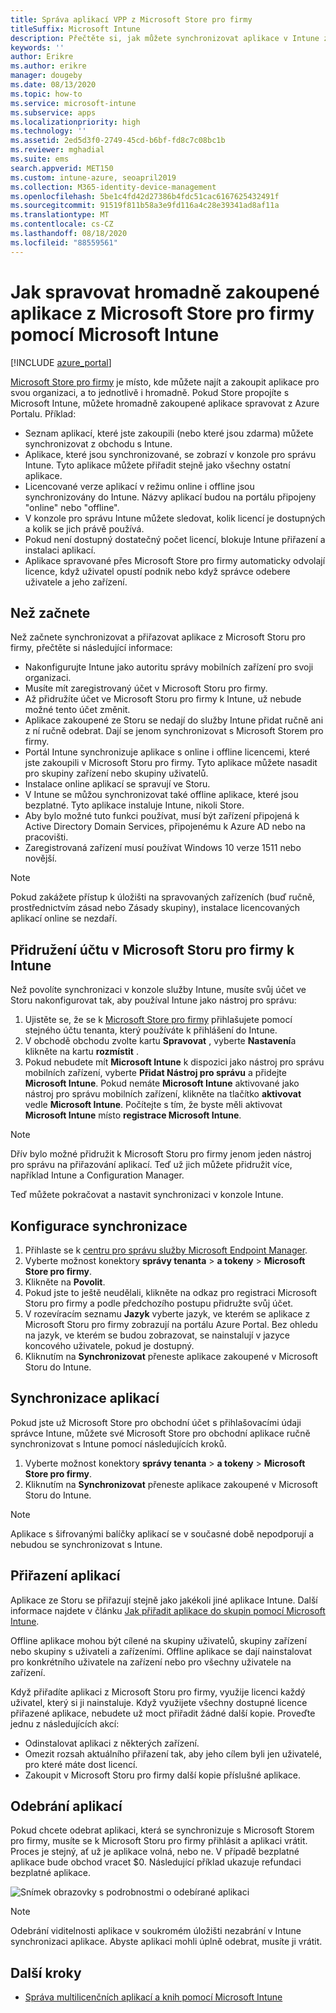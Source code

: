 ```yaml
---
title: Správa aplikací VPP z Microsoft Store pro firmy
titleSuffix: Microsoft Intune
description: Přečtěte si, jak můžete synchronizovat aplikace v Intune z Microsoft Store pro firmy.
keywords: ''
author: Erikre
ms.author: erikre
manager: dougeby
ms.date: 08/13/2020
ms.topic: how-to
ms.service: microsoft-intune
ms.subservice: apps
ms.localizationpriority: high
ms.technology: ''
ms.assetid: 2ed5d3f0-2749-45cd-b6bf-fd8c7c08bc1b
ms.reviewer: mghadial
ms.suite: ems
search.appverid: MET150
ms.custom: intune-azure, seoapril2019
ms.collection: M365-identity-device-management
ms.openlocfilehash: 5be1c4fd42d27386b4fdc51cac6167625432491f
ms.sourcegitcommit: 91519f811b58a3e9fd116a4c28e39341ad8af11a
ms.translationtype: MT
ms.contentlocale: cs-CZ
ms.lasthandoff: 08/18/2020
ms.locfileid: "88559561"
---
```

# <a name="how-to-manage-volume-purchased-apps-from-the-microsoft-store-for-business-with-microsoft-intune"></a>Jak spravovat hromadně zakoupené aplikace z Microsoft Store pro firmy pomocí Microsoft Intune

[!INCLUDE [azure_portal](../includes/azure_portal.md)]

[Microsoft Store pro firmy](https://www.microsoft.com/business-store) je místo, kde můžete najít a zakoupit aplikace pro svou organizaci, a to jednotlivě i hromadně. Pokud Store propojíte s Microsoft Intune, můžete hromadně zakoupené aplikace spravovat z Azure Portalu. Příklad:

* Seznam aplikací, které jste zakoupili (nebo které jsou zdarma) můžete synchronizovat z obchodu s Intune.
* Aplikace, které jsou synchronizované, se zobrazí v konzole pro správu Intune. Tyto aplikace můžete přiřadit stejně jako všechny ostatní aplikace.
* Licencované verze aplikací v režimu online i offline jsou synchronizovány do Intune. Názvy aplikací budou na portálu připojeny "online" nebo "offline".
* V konzole pro správu Intune můžete sledovat, kolik licencí je dostupných a kolik se jich právě používá.
* Pokud není dostupný dostatečný počet licencí, blokuje Intune přiřazení a instalaci aplikací.
* Aplikace spravované přes Microsoft Store pro firmy automaticky odvolají licence, když uživatel opustí podnik nebo když správce odebere uživatele a jeho zařízení.

## <a name="before-you-start"></a>Než začnete

Než začnete synchronizovat a přiřazovat aplikace z Microsoft Storu pro firmy, přečtěte si následující informace:

- Nakonfigurujte Intune jako autoritu správy mobilních zařízení pro svoji organizaci.
- Musíte mít zaregistrovaný účet v Microsoft Storu pro firmy.
- Až přidružíte účet ve Microsoft Storu pro firmy k Intune, už nebude možné tento účet změnit.
- Aplikace zakoupené ze Storu se nedají do služby Intune přidat ručně ani z ní ručně odebrat. Dají se jenom synchronizovat s Microsoft Storem pro firmy.
- Portál Intune synchronizuje aplikace s online i offline licencemi, které jste zakoupili v Microsoft Storu pro firmy. Tyto aplikace můžete nasadit pro skupiny zařízení nebo skupiny uživatelů.
- Instalace online aplikací se spravují ve Storu.
- V Intune se můžou synchronizovat také offline aplikace, které jsou bezplatné. Tyto aplikace instaluje Intune, nikoli Store.
- Aby bylo možné tuto funkci používat, musí být zařízení připojená k Active Directory Domain Services, připojenému k Azure AD nebo na pracovišti.
- Zaregistrovaná zařízení musí používat Windows 10 verze 1511 nebo novější.

> [!NOTE]
> Pokud zakážete přístup k úložišti na spravovaných zařízeních (buď ručně, prostřednictvím zásad nebo Zásady skupiny), instalace licencovaných aplikací online se nezdaří.

## <a name="associate-your-microsoft-store-for-business-account-with-intune"></a>Přidružení účtu v Microsoft Storu pro firmy k Intune

Než povolíte synchronizaci v konzole služby Intune, musíte svůj účet ve Storu nakonfigurovat tak, aby používal Intune jako nástroj pro správu:

1. Ujistěte se, že se k [Microsoft Store pro firmy](https://www.microsoft.com/business-store) přihlašujete pomocí stejného účtu tenanta, který používáte k přihlášení do Intune.
2. V obchodě obchodu zvolte kartu **Spravovat** , vyberte **Nastavení**a klikněte na kartu **rozmístit** .
3. Pokud nebudete mít **Microsoft Intune** k dispozici jako nástroj pro správu mobilních zařízení, vyberte **Přidat Nástroj pro správu** a přidejte **Microsoft Intune**. Pokud nemáte **Microsoft Intune** aktivované jako nástroj pro správu mobilních zařízení, klikněte na tlačítko **aktivovat** vedle **Microsoft Intune**. Počítejte s tím, že byste měli aktivovat **Microsoft Intune** místo **registrace Microsoft Intune**.

> [!NOTE]
> Dřív bylo možné přidružit k Microsoft Storu pro firmy jenom jeden nástroj pro správu na přiřazování aplikací. Teď už jich můžete přidružit více, například Intune a Configuration Manager.

Teď můžete pokračovat a nastavit synchronizaci v konzole Intune.

## <a name="configure-synchronization"></a>Konfigurace synchronizace

1. Přihlaste se k [centru pro správu služby Microsoft Endpoint Manager](https://go.microsoft.com/fwlink/?linkid=2109431).
2. Vyberte možnost konektory **správy tenanta**  >  **a tokeny**  >  **Microsoft Store pro firmy**.
3. Klikněte na **Povolit**.
4. Pokud jste to ještě neudělali, klikněte na odkaz pro registraci Microsoft Storu pro firmy a podle předchozího postupu přidružte svůj účet.
5. V rozevíracím seznamu **Jazyk** vyberte jazyk, ve kterém se aplikace z Microsoft Storu pro firmy zobrazují na portálu Azure Portal. Bez ohledu na jazyk, ve kterém se budou zobrazovat, se nainstalují v jazyce koncového uživatele, pokud je dostupný.
6. Kliknutím na **Synchronizovat** přeneste aplikace zakoupené v Microsoft Storu do Intune.

## <a name="synchronize-apps"></a>Synchronizace aplikací
Pokud jste už Microsoft Store pro obchodní účet s přihlašovacími údaji správce Intune, můžete své Microsoft Store pro obchodní aplikace ručně synchronizovat s Intune pomocí následujících kroků.

1. Vyberte možnost konektory **správy tenanta**  >  **a tokeny**  >  **Microsoft Store pro firmy**.
2. Kliknutím na **Synchronizovat** přeneste aplikace zakoupené v Microsoft Storu do Intune.

> [!NOTE]
> Aplikace s šifrovanými balíčky aplikací se v současné době nepodporují a nebudou se synchronizovat s Intune.

## <a name="assign-apps"></a>Přiřazení aplikací

Aplikace ze Storu se přiřazují stejně jako jakékoli jiné aplikace Intune. Další informace najdete v článku [Jak přiřadit aplikace do skupin pomocí Microsoft Intune](apps-deploy.md).

Offline aplikace mohou být cílené na skupiny uživatelů, skupiny zařízení nebo skupiny s uživateli a zařízeními.
Offline aplikace se dají nainstalovat pro konkrétního uživatele na zařízení nebo pro všechny uživatele na zařízení.

Když přiřadíte aplikaci z Microsoft Storu pro firmy, využije licenci každý uživatel, který si ji nainstaluje. Když využijete všechny dostupné licence přiřazené aplikace, nebudete už moct přiřadit žádné další kopie. Proveďte jednu z následujících akcí:

* Odinstalovat aplikaci z některých zařízení.
* Omezit rozsah aktuálního přiřazení tak, aby jeho cílem byli jen uživatelé, pro které máte dost licencí.
* Zakoupit v Microsoft Storu pro firmy další kopie příslušné aplikace.

## <a name="remove-apps"></a>Odebrání aplikací

Pokud chcete odebrat aplikaci, která se synchronizuje s Microsoft Storem pro firmy, musíte se k Microsoft Storu pro firmy přihlásit a aplikaci vrátit. Proces je stejný, ať už je aplikace volná, nebo ne. V případě bezplatné aplikace bude obchod vracet $0. Následující příklad ukazuje refundaci bezplatné aplikace. 

![Snímek obrazovky s podrobnostmi o odebírané aplikaci](./media/windows-store-for-business/microsoft-store-for-business-01.png)

> [!NOTE]
> Odebrání viditelnosti aplikace v soukromém úložišti nezabrání v Intune synchronizaci aplikace. Abyste aplikaci mohli úplně odebrat, musíte ji vrátit.

## <a name="next-steps"></a>Další kroky

* [Správa multilicenčních aplikací a knih pomocí Microsoft Intune](vpp-apps.md)
